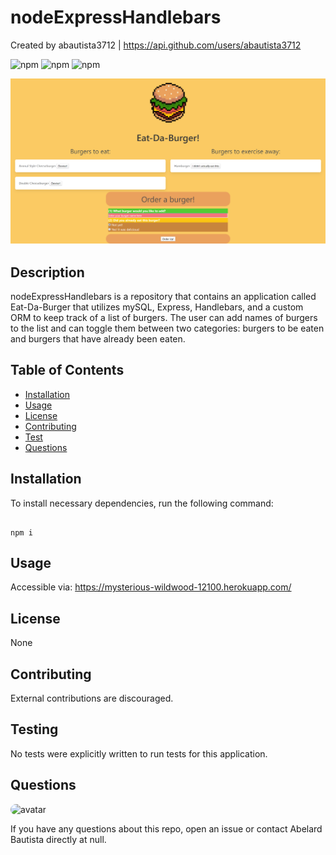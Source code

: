 # nodeExpressHandlebars

Created by abautista3712 | https://api.github.com/users/abautista3712

![npm](https://img.shields.io/npm/v/fs) ![npm](https://img.shields.io/npm/v/inquirer) ![npm](https://img.shields.io/npm/v/axios)

![Eat-Da-Burger](./public/assets/images/nodeExpressHandlebarsScreenshot.PNG?raw=true "Eat-Da-Burger")

## Description

nodeExpressHandlebars is a repository that contains an application called Eat-Da-Burger that utilizes mySQL, Express, Handlebars, and a custom ORM to keep track of a list of burgers. The user can add names of burgers to the list and can toggle them between two categories: burgers to be eaten and burgers that have already been eaten.

## Table of Contents

- [Installation](#installation)
- [Usage](#usage)
- [License](#license)
- [Contributing](#contributing)
- [Test](#tests)
- [Questions](#questions)

## Installation

To install necessary dependencies, run the following command:

```

npm i

```

## Usage

Accessible via: https://mysterious-wildwood-12100.herokuapp.com/

## License

None

## Contributing

External contributions are discouraged.

## Testing

No tests were explicitly written to run tests for this application.

## Questions

<img src="https://avatars1.githubusercontent.com/u/58578177?v=4" alt="avatar" style="border-radius: 16px" width="30" />
    
If you have any questions about this repo, open an issue or contact Abelard Bautista directly at null.
